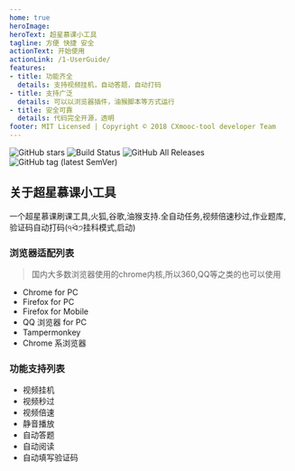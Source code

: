 ```yaml
---
home: true
heroImage: 
heroText: 超星慕课小工具
tagline: 方便 快捷 安全
actionText: 开始使用
actionLink: /1-UserGuide/
features:
- title: 功能齐全
  details: 支持视频挂机，自动答题，自动打码
- title: 支持广泛
  details: 可以以浏览器插件，油猴脚本等方式运行
- title: 安全可靠
  details: 代码完全开源，透明
footer: MIT Licensed | Copyright © 2018 CXmooc-tool developer Team
---
```


![GitHub stars](https://img.shields.io/github/stars/codfrm/cxmooc-tools.svg)
![Build Status](https://www.travis-ci.org/CodFrm/cxmooc-tools.svg?branch=master)
![GitHub All Releases](https://img.shields.io/github/downloads/codfrm/cxmooc-tools/total.svg)
![GitHub tag (latest SemVer)](https://img.shields.io/github/tag/codfrm/cxmooc-tools.svg?label=version)

## 关于超星慕课小工具
一个超星慕课刷课工具,火狐,谷歌,油猴支持.全自动任务,视频倍速秒过,作业题库,验证码自动打码(੧ᐛ੭挂科模式,启动)

### 浏览器适配列表
> 国内大多数浏览器使用的chrome内核,所以360,QQ等之类的也可以使用
 * Chrome for PC
 * Firefox for PC
 * Firefox for Mobile
 * QQ 浏览器 for PC
 * Tampermonkey
 * Chrome 系浏览器

### 功能支持列表

* 视频挂机
* 视频秒过
* 视频倍速
* 静音播放
* 自动答题
* 自动阅读
* 自动填写验证码


